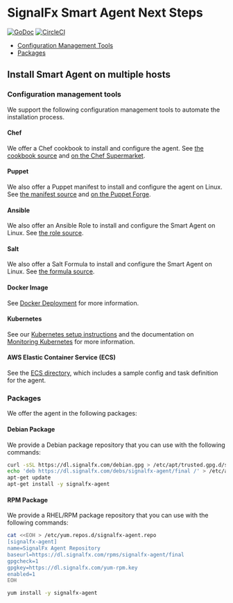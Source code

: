 # SignalFx Smart Agent Next Steps 

[![GoDoc](https://godoc.org/github.com/signalfx/signalfx-agent?status.svg)](https://godoc.org/github.com/signalfx/signalfx-agent)
[![CircleCI](https://circleci.com/gh/signalfx/signalfx-agent.svg?style=shield)](https://circleci.com/gh/signalfx/signalfx-agent)

 - [Configuration Management Tools](#configuration-management-tools)
 - [Packages](#packages)

## Install Smart Agent on multiple hosts

### Configuration management tools
We support the following configuration management tools to automate the
installation process. 

#### Chef
We offer a Chef cookbook to install and configure the agent.  See [the cookbook
source](../deployments/chef) and [on the Chef
Supermarket](https://supermarket.chef.io/cookbooks/signalfx_agent).

#### Puppet
We also offer a Puppet manifest to install and configure the agent on Linux.  See [the
manifest source](../deployments/puppet) and [on the Puppet
Forge](https://forge.puppet.com/signalfx/signalfx_agent/readme).

#### Ansible
We also offer an Ansible Role to install and configure the Smart Agent on Linux.  See [the
role source](https://github.com/signalfx/signalfx-agent/tree/master/deployments/ansible).

#### Salt
We also offer a Salt Formula to install and configure the Smart Agent on Linux.  See [the
formula source](https://github.com/signalfx/signalfx-agent/tree/master/deployments/salt).

#### Docker Image
See [Docker Deployment](../deployments/docker) for more information.

#### Kubernetes
See our [Kubernetes setup instructions](./docs/kubernetes-setup.md) and the
documentation on [Monitoring
Kubernetes](https://docs.signalfx.com/en/latest/integrations/kubernetes-quickstart.html)
for more information.

#### AWS Elastic Container Service (ECS)
See the [ECS directory](./deployments/ecs), which includes a sample
config and task definition for the agent.

### Packages
We offer the agent in the following packages:

#### Debian Package
We provide a Debian package repository that you can use with the
following commands:

```sh
curl -sSL https://dl.signalfx.com/debian.gpg > /etc/apt/trusted.gpg.d/signalfx.gpg
echo 'deb https://dl.signalfx.com/debs/signalfx-agent/final /' > /etc/apt/sources.list.d/signalfx-agent.list
apt-get update
apt-get install -y signalfx-agent
```

#### RPM Package
We provide a RHEL/RPM package repository that you can use with the
following commands:

```sh
cat <<EOH > /etc/yum.repos.d/signalfx-agent.repo
[signalfx-agent]
name=SignalFx Agent Repository
baseurl=https://dl.signalfx.com/rpms/signalfx-agent/final
gpgcheck=1
gpgkey=https://dl.signalfx.com/yum-rpm.key
enabled=1
EOH

yum install -y signalfx-agent
```


